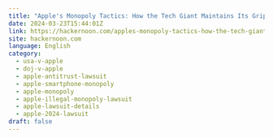 ```yaml
---
title: "Apple's Monopoly Tactics: How the Tech Giant Maintains Its Grip Across Products and Services"
date: 2024-03-23T15:44:01Z
link: https://hackernoon.com/apples-monopoly-tactics-how-the-tech-giant-maintains-its-grip-across-products-and-services?source=rss&utm_medium=RSS&utm_source=news.12bit.vn
site: hackernoon.com
language: English
category:
  - usa-v-apple
  - doj-v-apple
  - apple-antitrust-lawsuit
  - apple-smartphone-monopoly
  - apple-monopoly
  - apple-illegal-monopoly-lawsuit
  - apple-lawsuit-details
  - apple-2024-lawsuit
draft: false
---
```

